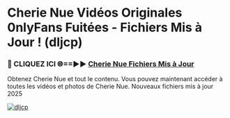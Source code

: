 # Cherie Nue Vidéos Originales 0nlyFans Fuitées - Fichiers Mis à Jour ! (dljcp)

<h3>🔴 CLIQUEZ ICI 🌐==►► <a href="https://tinyurl.com/2pmr4ezf" rel="nofollow">Cherie Nue Fichiers Mis à Jour</a></h3>

Obtenez Cherie Nue et tout le contenu. Vous pouvez maintenant accéder à toutes les vidéos et photos de Cherie Nue. Nouveaux fichiers mis à jour 2025

[![dljcp](https://i.imgur.com/6SNvagu.gif)](https://tinyurl.com/2pmr4ezf)
